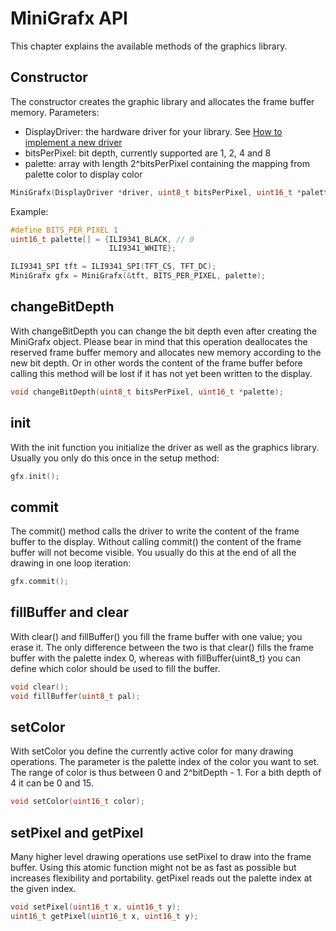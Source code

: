# MiniGrafx API

This chapter explains the available methods of the graphics library.

## Constructor

The constructor creates the graphic library and allocates the frame buffer memory.
Parameters:
* DisplayDriver: the hardware driver for your library. See [How to implement a new driver](Driver.md)
* bitsPerPixel: bit depth, currently supported are 1, 2, 4 and 8
* palette: array with length 2^bitsPerPixel containing the mapping from palette color to display color

```C++
MiniGrafx(DisplayDriver *driver, uint8_t bitsPerPixel, uint16_t *palette);
```

Example:
```C++
#define BITS_PER_PIXEL 1
uint16_t palette[] = {ILI9341_BLACK, // 0
                      ILI9341_WHITE};

ILI9341_SPI tft = ILI9341_SPI(TFT_CS, TFT_DC);
MiniGrafx gfx = MiniGrafx(&tft, BITS_PER_PIXEL, palette);
```

## changeBitDepth

With changeBitDepth you can change the bit depth even after creating the MiniGrafx object. Please bear in mind that this operation deallocates the reserved frame buffer memory and allocates new memory according to the new
bit depth. Or in other words the content of the frame buffer before calling this method will be lost if it has
not yet been written to the display.

```C++
void changeBitDepth(uint8_t bitsPerPixel, uint16_t *palette);
```

## init

With the init function you initialize the driver as well as the graphics library. Usually you only do this
once in the setup method:

```C++
gfx.init();
```


## commit

The commit() method calls the driver to write the content of the frame buffer to the display. Without calling
commit() the content of the frame buffer will not become visible. You usually do this at the end of all the drawing in one loop iteration:

```C++
gfx.commit();
```

## fillBuffer and clear

With clear() and fillBuffer() you fill the frame buffer with one value; you erase it. The only difference between
the two is that clear() fills the frame buffer with the palette index 0, whereas with fillBuffer(uint8_t) you
can define which color should be used to fill the buffer.

```C++
void clear();
void fillBuffer(uint8_t pal);
```

## setColor

With setColor you define the currently active color for many drawing operations. The parameter is the palette
index of the color you want to set. The range of color is thus between 0 and 2^bitDepth - 1. For a bith depth
of 4 it can be 0 and 15.

```C++
void setColor(uint16_t color);
```

## setPixel and getPixel

Many higher level drawing operations use setPixel to draw into the frame buffer. Using this atomic function might
not be as fast as possible but increases flexibility and portability. getPixel reads out the palette index at
the given index.

```C++
void setPixel(uint16_t x, uint16_t y);
uint16_t getPixel(uint16_t x, uint16_t y);
```
